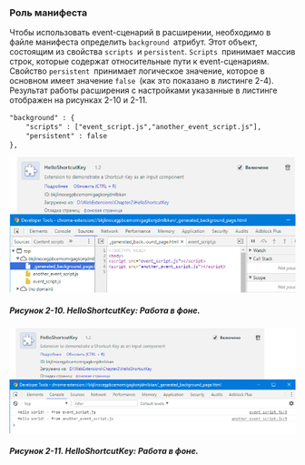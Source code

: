 ### Роль манифеста

Чтобы использовать event-сценарий в расширении, необходимо в файле манифеста определить `background `атрибут. Этот объект, состоящим из свойства `scripts `и `persistent`. `Scripts `принимает массив строк, которые содержат относительные пути к event-сценариям. Свойство `persistent `принимает логическое значение, которое в основном имеет значение `false `\(как это показано в листинге 2-4\). Результат работы расширения с настройками указанные в листинге отображен на рисунках 2-10 и 2-11.

```
"background" : {
    "scripts" : ["event_script.js","another_event_script.js"],
    "persistent" : false
},
```

![Рисунок 2-10. HelloShortcutKey: Работа в фоне](/assets/figure-2-10.png)

##### Рисунок 2-10. _HelloShortcutKey: Работа в фоне._

![Рисунок 2-11. HelloShortcutKey: Работа в фоне](/assets/figure-2-11.png)

##### Рисунок 2-11. _HelloShortcutKey: Работа в фоне._




